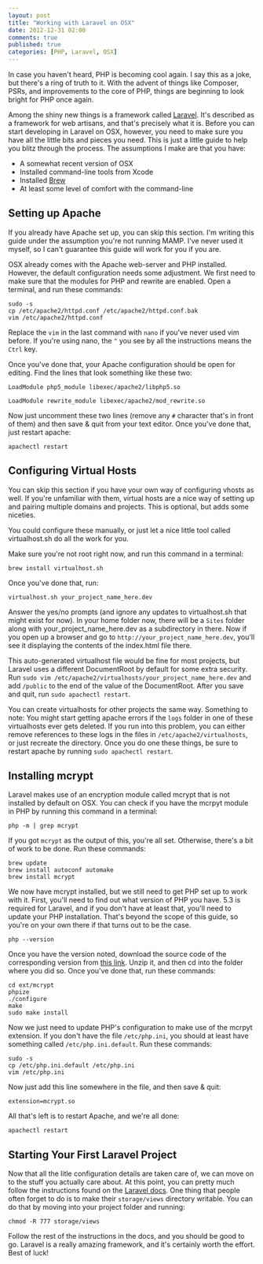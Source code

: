 ```yaml
---
layout: post
title: "Working with Laravel on OSX"
date: 2012-12-31 02:00
comments: true
published: true
categories: [PHP, Laravel, OSX]
---
```


In case you haven't heard, PHP is becoming cool again. I say this as a joke, but
there's a ring of truth to it. With the advent of things like Composer, PSRs,
and improvements to the core of PHP, things are beginning to look bright for PHP
once again.

Among the shiny new things is a framework called [Laravel](http://laravel.com).
It's described as a framework for web artisans, and that's precisely what it is.
Before you can start developing in Laravel on OSX, however, you need to make
sure you have all the little bits and pieces you need. This is just a little
guide to help you blitz through the process. The assumptions I make are that
you have:

* A somewhat recent version of OSX
* Installed command-line tools from Xcode
* Installed [Brew](http://mxcl.github.com/homebrew/)
* At least some level of comfort with the command-line

<!--more-->


## Setting up Apache ##

If you already have Apache set up, you can skip this section. I'm writing this
guide under the assumption you're not running MAMP. I've never used it myself,
so I can't guarantee this guide will work for you if you are.

OSX already comes with the Apache web-server and PHP installed. However, the
default configuration needs some adjustment. We first need to make sure that the
modules for PHP and rewrite are enabled. Open a terminal, and run these
commands:

    sudo -s
    cp /etc/apache2/httpd.conf /etc/apache2/httpd.conf.bak
    vim /etc/apache2/httpd.conf

Replace the `vim` in the last command  with `nano` if you've never used vim
before. If you're using nano, the `^` you see by all the instructions means the
`Ctrl` key.

Once you've done that, your Apache configuration should be open for editing.
Find the lines that look something like these two:

`LoadModule php5_module libexec/apache2/libphp5.so`

`LoadModule rewrite_module libexec/apache2/mod_rewrite.so `

Now just uncomment these two lines (remove any `#` character that's in front of
them) and then save & quit from your text editor. Once you've done that, just
restart apache:

    apachectl restart


## Configuring Virtual Hosts ##
You can skip this section if you have your own way of configuring vhosts as
well. If you're unfamiliar with them, virtual hosts are a nice way of setting up
and pairing multiple domains and projects. This is optional, but adds some
niceties.

You could configure these manually, or just let a nice little tool called
virtualhost.sh do all the work for you.

Make sure you're not root right now, and run this command in a terminal:

    brew install virtualhost.sh

Once you've done that, run:

    virtualhost.sh your_project_name_here.dev

Answer the yes/no prompts (and ignore any updates to virtualhost.sh that might
exist for now). In your home folder now, there will be a `Sites` folder along
with your\_project\_name\_here.dev as a subdirectory in there. Now if you open
up a browser and go to `http://your_project_name_here.dev`, you'll see it
displaying the contents of the index.html file there.

This auto-generated virtualhost file would be fine for most projects, but 
Laravel uses a different DocumentRoot by default for some extra security. Run 
`sudo vim /etc/apache2/virtualhosts/your_project_name_here.dev` and add 
`/public` to the end of the value of the DocumentRoot. After you save and quit,
run `sudo apachectl restart`.

You can create virtualhosts for other projects the same way. Something to note:
You might start getting apache errors if the `logs` folder in one of these
virtualhosts ever gets deleted. If you run into this problem, you can either
remove references to these logs in the files in `/etc/apache2/virtualhosts`, or
just recreate the directory. Once you do one these things, be sure to restart
apache by running `sudo apachectl restart`.


## Installing mcrypt ##

Laravel makes use of an encryption module called mcrypt that is not installed by
default on OSX. You can check if you have the mcrpyt module in PHP by running 
this command in a terminal:

    php -m | grep mcrypt

If you got `mcrypt` as the output of this, you're all set. Otherwise, there's a
bit of work to be done. Run these commands:

    brew update
    brew install autoconf automake
    brew install mcrypt

We now have mcrypt installed, but we still need to get PHP set up to work with
it. First, you'll need to find out what version of PHP you have. 5.3 is required
for Laravel, and if you don't have at least that, you'll need to update your PHP
installation. That's beyond the scope of this guide, so you're on your own
there if that turns out to be the case.

    php --version

Once you have the version noted, download the source code of the corresponding
version from [this link](https://github.com/php/php-src/tags). Unzip it, and
then cd into the folder where you did so. Once you've done that, run these
commands:

    cd ext/mcrypt
    phpize
    ./configure
    make
    sudo make install

Now we just need to update PHP's configuration to make use of the mcrpyt
extension. If you don't have the file `/etc/php.ini`, you should at least have
something called `/etc/php.ini.default`. Run these commands:

    sudo -s
    cp /etc/php.ini.default /etc/php.ini
    vim /etc/php.ini

Now just add this line somewhere in the file, and then save & quit:

    extension=mcrypt.so

All that's left is to restart Apache, and we're all done:

    apachectl restart


## Starting Your First Laravel Project ##

Now that all the litle configuration details are taken care of, we can move on
to the stuff you actually care about. At this point, you can pretty much follow
the instructions found on the
[Laravel docs](http://laravel.com/docs/install#installation). One thing that
people often forget to do is to make their `storage/views` directory writable.
You can do that by moving into your project folder and running:

    chmod -R 777 storage/views

Follow the rest of the instructions in the docs, and you should be good to go.
Laravel is a really amazing framework, and it's certainly worth the effort. Best
of luck!
